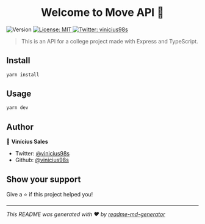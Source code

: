 <h1 align="center">Welcome to Move API 👋</h1>
<p>
  <img alt="Version" src="https://img.shields.io/badge/version-1.0.0-blue.svg?cacheSeconds=2592000" />
  <a href="#" target="_blank">
    <img alt="License: MIT" src="https://img.shields.io/badge/License-MIT-yellow.svg" />
  </a>
  <a href="https://twitter.com/vinicius98s" target="_blank">
    <img alt="Twitter: vinicius98s" src="https://img.shields.io/twitter/follow/vinicius98s.svg?style=social" />
  </a>
</p>

> This is an API for a college project made with Express and TypeScript.

## Install

```sh
yarn install
```

## Usage

```sh
yarn dev
```

## Author

👤 **Vinícius Sales**

- Twitter: [@vinicius98s](https://twitter.com/vinicius98s)
- Github: [@vinicius98s](https://github.com/vinicius98s)

## Show your support

Give a ⭐️ if this project helped you!

---

_This README was generated with ❤️ by [readme-md-generator](https://github.com/kefranabg/readme-md-generator)_
